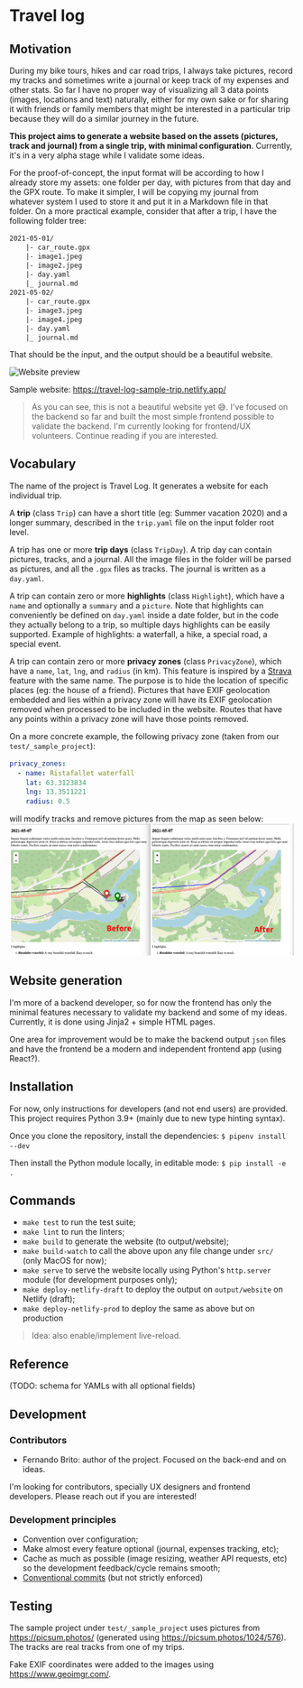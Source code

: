 # Travel log

## Motivation

During my bike tours, hikes and car road trips, I always take pictures, record my tracks and sometimes write a journal
or keep track of my expenses and other stats. So far I have no proper way of visualizing all 3 data points (images,
locations and text) naturally, either for my own sake or for sharing it with friends or family members that might be
interested in a particular trip because they will do a similar journey in the future.

**This project aims to generate a website based on the assets (pictures, track and journal) from a single trip, with
minimal configuration**. Currently, it's in a very alpha stage while I validate some ideas.

For the proof-of-concept, the input format will be according to how I already store my assets: one folder per day, with
pictures from that day and the GPX route. To make it simpler, I will be copying my journal from whatever system I used
to store it and put it in a Markdown file in that folder. On a more practical example, consider that after a trip, I
have the following folder tree:

```
2021-05-01/
    |- car_route.gpx
    |- image1.jpeg
    |- image2.jpeg
    |- day.yaml
    |_ journal.md
2021-05-02/
    |- car_route.gpx
    |- image3.jpeg
    |- image4.jpeg
    |- day.yaml
    |_ journal.md
```

That should be the input, and the output should be a beautiful website.

![Website preview](https://s6.gifyu.com/images/preview.gif)

Sample website: https://travel-log-sample-trip.netlify.app/

> As you can see, this is not a beautiful website yet 😅. I've focused on the backend
> so far and built the most simple frontend possible to validate the backend.
> I'm currently looking for frontend/UX volunteers.
> Continue reading if you are interested.

## Vocabulary

The name of the project is Travel Log. It generates a website for each individual trip.

A **trip** (class `Trip`) can have a short title (eg: Summer vacation 2020) and a longer summary, described in
the `trip.yaml` file on the input folder root level.

A trip has one or more **trip days** (class `TripDay`). A trip day can contain pictures, tracks, and a journal. All the
image files in the folder will be parsed as pictures, and all the `.gpx` files as tracks. The journal is written as
a `day.yaml`.

A trip can contain zero or more **highlights** (class `Highlight`), which have a `name` and optionally a `summary` and
a `picture`. Note that highlights can conveniently be defined on `day.yaml` inside a date folder, but in the code they
actually belong to a trip, so multiple days highlights can be easily supported. Example of highlights: a waterfall, a
hike, a special road, a special event.

A trip can contain zero or more **privacy zones** (class `PrivacyZone`), which have a `name`, `lat`, `lng`, and
`radius` (in km). This feature is inspired by
a [Strava](https://support.strava.com/hc/en-us/articles/115000173384-Privacy-Zones)
feature with the same name. The purpose is to hide the location of specific places (eg: the house of a friend). Pictures
that have EXIF geolocation embedded and lies within a privacy zone will have its EXIF geolocation removed when processed
to be included in the website. Routes that have any points within a privacy zone will have those points removed.

On a more concrete example, the following privacy zone (taken from our `test/_sample_project`):

```yaml
privacy_zones:
  - name: Ristafallet waterfall
    lat: 63.3123834
    lng: 13.3511221
    radius: 0.5
```

will modify tracks and remove pictures from the map as seen below:
![Privacy zone example](https://github.com/fernandobrito/travel_log/blob/main/docs/privacy_zone_example.png?raw=true)

## Website generation

I'm more of a backend developer, so for now the frontend has only the minimal features necessary to validate my backend
and some of my ideas. Currently, it is done using Jinja2 + simple HTML pages.

One area for improvement would be to make the backend output `json` files and have the frontend be a modern and
independent frontend app (using React?).

## Installation

For now, only instructions for developers (and not end users) are provided. This project requires Python 3.9+ (mainly
due to new type hinting syntax).

Once you clone the repository, install the dependencies:
`$ pipenv install --dev`

Then install the Python module locally, in editable mode:
`$ pip install -e .`

## Commands

* `make test` to run the test suite;
* `make lint` to run the linters;
* `make build` to generate the website (to output/website);
* `make build-watch` to call the above upon any file change under `src/` (only MacOS for now);
* `make serve` to serve the website locally using Python's `http.server` module (for development purposes only);
* `make deploy-netlify-draft` to deploy the output on `output/website` on Netlify (draft);
* `make deploy-netlify-prod` to deploy the same as above but on production

> Idea: also enable/implement live-reload.

## Reference

(TODO: schema for YAMLs with all optional fields)

## Development

### Contributors

* Fernando Brito: author of the project. Focused on the back-end and on ideas.

I'm looking for contributors, specially UX designers and frontend developers. Please reach out if you are interested!

### Development principles

* Convention over configuration;
* Make almost every feature optional (journal, expenses tracking, etc);
* Cache as much as possible (image resizing, weather API requests, etc) so the development feedback/cycle remains
  smooth;
* [Conventional commits](https://www.conventionalcommits.org/en/v1.0.0/) (but not strictly enforced)

## Testing

The sample project under `test/_sample_project` uses pictures from https://picsum.photos/ (generated
using https://picsum.photos/1024/576). The tracks are real tracks from one of my trips.

Fake EXIF coordinates were added to the images using https://www.geoimgr.com/.